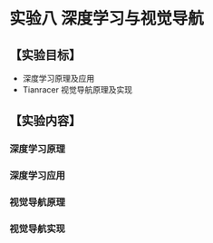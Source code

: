 # 实验八 深度学习与视觉导航


## 【实验目标】

- 深度学习原理及应用
- Tianracer 视觉导航原理及实现

## 【实验内容】

### 深度学习原理

### 深度学习应用

### 视觉导航原理

### 视觉导航实现